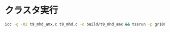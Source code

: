 
# クラスタ実行
```sh
icc -g -O2 t9_mhd_amx.c t9_mhd.c -o build/t9_mhd_amx && tssrun -p gr10034a --rsc m=50G build/t9_mhd_amx
```

